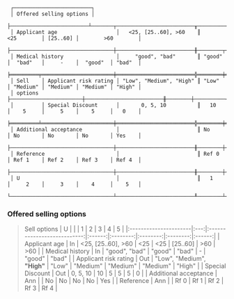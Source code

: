 ```text
 ┌─────────────────────────┐
 │ Offered selling options │
 ├─────────────────────────┴───────┬─────────────────────────╥───────────────────┬──────────┬───────────────────┐
 │ Applicant age                   │   <25, [25..60], >60    ║        <25        │ [25..60] │        >60        │
 ├─────────────────────────────────┼─────────────────────────╫────────┬──────────┼──────────┼──────────┬────────┤
 │ Medical history                 │     "good", "bad"       ║ "good" │  "bad"   │     -    │  "good"  │ "bad"  │
 ╞═════════╤═══════════════════════╪═════════════════════════╬════════╪══════════╪══════════╪══════════╪════════╡
 │ Sell    │ Applicant risk rating │ "Low", "Medium", "High" ║ "Low"  │ "Medium" │ "Medium" │ "Medium" │ "High" │
 │ options ├───────────────────────┼─────────────────────────╫────────┼──────────┼──────────┼──────────┼────────┤
 │         │ Special Discount      │       0, 5, 10          ║   10   │    5     │     5    │    5     │   0    │
 ╞═════════╧═══════════════════════╪═════════════════════════╬════════╪══════════╪══════════╪══════════╪════════╡
 │ Additional acceptance           │                         ║ No     │ No       │ No       │ No       │ Yes    │
 ├─────────────────────────────────┼─────────────────────────╫────────┼──────────┼──────────┼──────────┼────────┤
 │ Reference                       │                         ║ Ref 0  │ Ref 1    │ Ref 2    │ Ref 3    │ Ref 4  │
 ├─────────────────────────────────┼─────────────────────────╫────────┼──────────┼──────────┼──────────┼────────┤
 │ U                               │                         ║   1    │     2    │     3    │    4     │    5   │
 └─────────────────────────────────┴─────────────────────────╨────────┴──────────┴──────────┴──────────┴────────┘
```

### Offered selling options
> Sell options
| U                     |     |                             |   1    |    2     |    3     |    4     |   5    |
|:----------------------|:---:|:---------------------------:|:------:|:--------:|:--------:|:--------:|:------:|
| Applicant age         | In  |     <25, [25..60], >60      |  <25   |   <25    | [25..60] |   >60    |  >60   |
| Medical history       | In  |        "good", "bad"        | "good" |  "bad"   |    -     |  "good"  | "bad"  |
| Applicant risk rating | Out | "Low", "Medium", **"High"** | "Low"  | "Medium" | "Medium" | "Medium" | "High" |
| Special Discount      | Out |          0, 5, 10           |   10   |    5     |    5     |    5     |   0    |
| Additional acceptance | Ann |                             |   No   |    No    |    No    |    No    |  Yes   |
| Reference             | Ann |                             |  Rf 0  |   Rf 1   |   Rf 2   |   Rf 3   |  Rf 4  |
